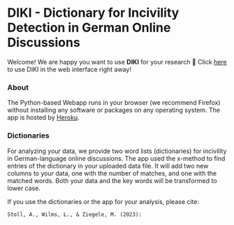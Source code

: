 # DIKI - Dictionary for Incivility Detection in German Online Discussions



Welcome! We are happy you want to use **DIKI** for your research 💞 
Click [here](https://diki.limitedminds.org/) to use DIKI in the web interface right away! 

### About

The Python-based Webapp runs in your browser (we recommend Firefox) without installing any software or packages on any operating system. The app is hosted by [Heroku](https://www.heroku.com/). 

### Dictionaries

For analyzing your data, we provide two word lists (dictionaries) for incivility in German-language online discussions. The app used the x-method to find entries of the dictionary in your uploaded data file. It will add two new columns to your data, one with the number of matches, and one with the matched words. Both your data and the key words will be transformed to lower case.

If you use the dictionaries or the app for your analysis, please cite:

```
Stoll, A., Wilms, L., & Ziegele, M. (2023): 
```

